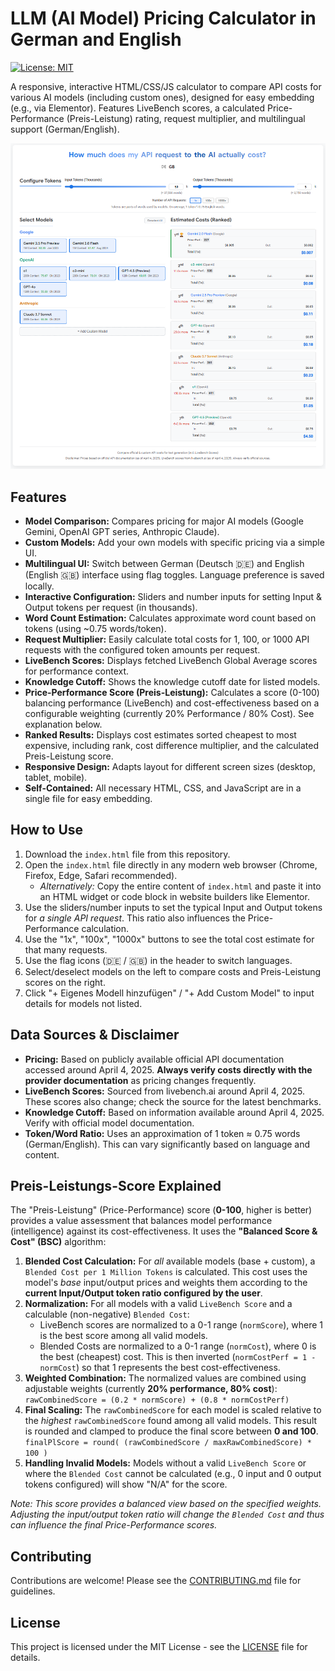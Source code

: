 # LLM (AI Model) Pricing Calculator in German and English

[![License: MIT](https://img.shields.io/badge/License-MIT-yellow.svg)](https://opensource.org/licenses/MIT)

A responsive, interactive HTML/CSS/JS calculator to compare API costs for various AI models (including custom ones), designed for easy embedding (e.g., via Elementor). Features LiveBench scores, a calculated Price-Performance (Preis-Leistung) rating, request multiplier, and multilingual support (German/English).

![Calculator Screenshot](screenshot_en.png)

## Features

*   **Model Comparison:** Compares pricing for major AI models (Google Gemini, OpenAI GPT series, Anthropic Claude).
*   **Custom Models:** Add your own models with specific pricing via a simple UI.
*   **Multilingual UI:** Switch between German (Deutsch 🇩🇪) and English (English 🇬🇧) interface using flag toggles. Language preference is saved locally.
*   **Interactive Configuration:** Sliders and number inputs for setting Input & Output tokens per request (in thousands).
*   **Word Count Estimation:** Calculates approximate word count based on tokens (using ~0.75 words/token).
*   **Request Multiplier:** Easily calculate total costs for 1, 100, or 1000 API requests with the configured token amounts per request.
*   **LiveBench Scores:** Displays fetched LiveBench Global Average scores for performance context.
*   **Knowledge Cutoff:** Shows the knowledge cutoff date for listed models.
*   **Price-Performance Score (Preis-Leistung):** Calculates a score (0-100) balancing performance (LiveBench) and cost-effectiveness based on a configurable weighting (currently 20% Performance / 80% Cost). See explanation below.
*   **Ranked Results:** Displays cost estimates sorted cheapest to most expensive, including rank, cost difference multiplier, and the calculated Preis-Leistung score.
*   **Responsive Design:** Adapts layout for different screen sizes (desktop, tablet, mobile).
*   **Self-Contained:** All necessary HTML, CSS, and JavaScript are in a single file for easy embedding.

## How to Use

1.  Download the `index.html` file from this repository.
2.  Open the `index.html` file directly in any modern web browser (Chrome, Firefox, Edge, Safari recommended).
    *   *Alternatively:* Copy the entire content of `index.html` and paste it into an HTML widget or code block in website builders like Elementor.
3.  Use the sliders/number inputs to set the typical Input and Output tokens for *a single API request*. This ratio also influences the Price-Performance calculation.
4.  Use the "1x", "100x", "1000x" buttons to see the total cost estimate for that many requests.
5.  Use the flag icons (🇩🇪 / 🇬🇧) in the header to switch languages.
6.  Select/deselect models on the left to compare costs and Preis-Leistung scores on the right.
7.  Click "+ Eigenes Modell hinzufügen" / "+ Add Custom Model" to input details for models not listed.

## Data Sources & Disclaimer

*   **Pricing:** Based on publicly available official API documentation accessed around April 4, 2025. **Always verify costs directly with the provider documentation** as pricing changes frequently.
*   **LiveBench Scores:** Sourced from livebench.ai around April 4, 2025. These scores also change; check the source for the latest benchmarks.
*   **Knowledge Cutoff:** Based on information available around April 4, 2025. Verify with official model documentation.
*   **Token/Word Ratio:** Uses an approximation of 1 token ≈ 0.75 words (German/English). This can vary significantly based on language and content.

## Preis-Leistungs-Score Explained

The "Preis-Leistung" (Price-Performance) score (**0-100**, higher is better) provides a value assessment that balances model performance (intelligence) against its cost-effectiveness. It uses the **"Balanced Score & Cost" (BSC)** algorithm:

1.  **Blended Cost Calculation:** For *all* available models (base + custom), a `Blended Cost per 1 Million Tokens` is calculated. This cost uses the model's *base* input/output prices and weights them according to the **current Input/Output token ratio configured by the user**.
2.  **Normalization:** For all models with a valid `LiveBench Score` and a calculable (non-negative) `Blended Cost`:
    *   LiveBench scores are normalized to a 0-1 range (`normScore`), where 1 is the best score among all valid models.
    *   Blended Costs are normalized to a 0-1 range (`normCost`), where 0 is the best (cheapest) cost. This is then inverted (`normCostPerf = 1 - normCost`) so that 1 represents the best cost-effectiveness.
3.  **Weighted Combination:** The normalized values are combined using adjustable weights (currently **20% performance, 80% cost**):
    `rawCombinedScore = (0.2 * normScore) + (0.8 * normCostPerf)`
4.  **Final Scaling:** The `rawCombinedScore` for each model is scaled relative to the *highest* `rawCombinedScore` found among all valid models. This result is rounded and clamped to produce the final score between **0 and 100**.
    `finalPlScore = round( (rawCombinedScore / maxRawCombinedScore) * 100 )`
5.  **Handling Invalid Models:** Models without a valid `LiveBench Score` or where the `Blended Cost` cannot be calculated (e.g., 0 input and 0 output tokens configured) will show "N/A" for the score.

*Note: This score provides a balanced view based on the specified weights. Adjusting the input/output token ratio will change the `Blended Cost` and thus can influence the final Price-Performance scores.*

## Contributing

Contributions are welcome! Please see the [CONTRIBUTING.md](CONTRIBUTING.md) file for guidelines.

## License

This project is licensed under the MIT License - see the [LICENSE](LICENSE) file for details.
